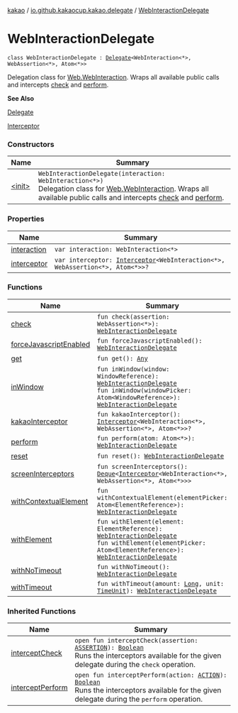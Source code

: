 [kakao](../../index.md) / [io.github.kakaocup.kakao.delegate](../index.md) / [WebInteractionDelegate](./index.md)

# WebInteractionDelegate

`class WebInteractionDelegate : `[`Delegate`](../-delegate/index.md)`<WebInteraction<*>, WebAssertion<*>, Atom<*>>`

Delegation class for [Web.WebInteraction](#).
Wraps all available public calls and intercepts [check](check.md) and [perform](perform.md).

**See Also**

[Delegate](../-delegate/index.md)

[Interceptor](../../io.github.kakaocup.kakao.intercept/-interceptor/index.md)

### Constructors

| Name | Summary |
|---|---|
| [&lt;init&gt;](-init-.md) | `WebInteractionDelegate(interaction: WebInteraction<*>)`<br>Delegation class for [Web.WebInteraction](#). Wraps all available public calls and intercepts [check](check.md) and [perform](perform.md). |

### Properties

| Name | Summary |
|---|---|
| [interaction](interaction.md) | `var interaction: WebInteraction<*>` |
| [interceptor](interceptor.md) | `var interceptor: `[`Interceptor`](../../io.github.kakaocup.kakao.intercept/-interceptor/index.md)`<WebInteraction<*>, WebAssertion<*>, Atom<*>>?` |

### Functions

| Name | Summary |
|---|---|
| [check](check.md) | `fun check(assertion: WebAssertion<*>): `[`WebInteractionDelegate`](./index.md) |
| [forceJavascriptEnabled](force-javascript-enabled.md) | `fun forceJavascriptEnabled(): `[`WebInteractionDelegate`](./index.md) |
| [get](get.md) | `fun get(): `[`Any`](https://kotlinlang.org/api/latest/jvm/stdlib/kotlin/-any/index.html) |
| [inWindow](in-window.md) | `fun inWindow(window: WindowReference): `[`WebInteractionDelegate`](./index.md)<br>`fun inWindow(windowPicker: Atom<WindowReference>): `[`WebInteractionDelegate`](./index.md) |
| [kakaoInterceptor](kakao-interceptor.md) | `fun kakaoInterceptor(): `[`Interceptor`](../../io.github.kakaocup.kakao.intercept/-interceptor/index.md)`<WebInteraction<*>, WebAssertion<*>, Atom<*>>?` |
| [perform](perform.md) | `fun perform(atom: Atom<*>): `[`WebInteractionDelegate`](./index.md) |
| [reset](reset.md) | `fun reset(): `[`WebInteractionDelegate`](./index.md) |
| [screenInterceptors](screen-interceptors.md) | `fun screenInterceptors(): `[`Deque`](https://developer.android.com/reference/java/util/Deque.html)`<`[`Interceptor`](../../io.github.kakaocup.kakao.intercept/-interceptor/index.md)`<WebInteraction<*>, WebAssertion<*>, Atom<*>>>` |
| [withContextualElement](with-contextual-element.md) | `fun withContextualElement(elementPicker: Atom<ElementReference>): `[`WebInteractionDelegate`](./index.md) |
| [withElement](with-element.md) | `fun withElement(element: ElementReference): `[`WebInteractionDelegate`](./index.md)<br>`fun withElement(elementPicker: Atom<ElementReference>): `[`WebInteractionDelegate`](./index.md) |
| [withNoTimeout](with-no-timeout.md) | `fun withNoTimeout(): `[`WebInteractionDelegate`](./index.md) |
| [withTimeout](with-timeout.md) | `fun withTimeout(amount: `[`Long`](https://kotlinlang.org/api/latest/jvm/stdlib/kotlin/-long/index.html)`, unit: `[`TimeUnit`](https://developer.android.com/reference/java/util/concurrent/TimeUnit.html)`): `[`WebInteractionDelegate`](./index.md) |

### Inherited Functions

| Name | Summary |
|---|---|
| [interceptCheck](../-delegate/intercept-check.md) | `open fun interceptCheck(assertion: `[`ASSERTION`](../-delegate/index.md#ASSERTION)`): `[`Boolean`](https://kotlinlang.org/api/latest/jvm/stdlib/kotlin/-boolean/index.html)<br>Runs the interceptors available for the given delegate during the `check` operation. |
| [interceptPerform](../-delegate/intercept-perform.md) | `open fun interceptPerform(action: `[`ACTION`](../-delegate/index.md#ACTION)`): `[`Boolean`](https://kotlinlang.org/api/latest/jvm/stdlib/kotlin/-boolean/index.html)<br>Runs the interceptors available for the given delegate during the `perform` operation. |
